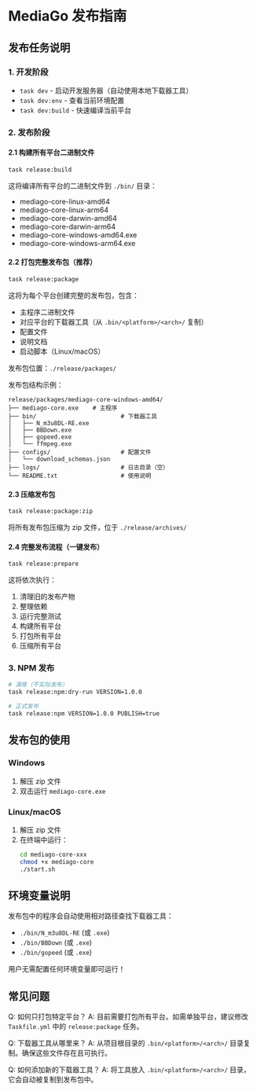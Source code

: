 # MediaGo 发布指南

## 发布任务说明

### 1. 开发阶段
- `task dev` - 启动开发服务器（自动使用本地下载器工具）
- `task dev:env` - 查看当前环境配置
- `task dev:build` - 快速编译当前平台

### 2. 发布阶段

#### 2.1 构建所有平台二进制文件
```bash
task release:build
```
这将编译所有平台的二进制文件到 `./bin/` 目录：
- mediago-core-linux-amd64
- mediago-core-linux-arm64
- mediago-core-darwin-amd64
- mediago-core-darwin-arm64
- mediago-core-windows-amd64.exe
- mediago-core-windows-arm64.exe

#### 2.2 打包完整发布包（推荐）
```bash
task release:package
```
这将为每个平台创建完整的发布包，包含：
- 主程序二进制文件
- 对应平台的下载器工具（从 `.bin/<platform>/<arch>/` 复制）
- 配置文件
- 说明文档
- 启动脚本（Linux/macOS）

发布包位置：`./release/packages/`

发布包结构示例：
```
release/packages/mediago-core-windows-amd64/
├── mediago-core.exe    # 主程序
├── bin/                        # 下载器工具
│   ├── N_m3u8DL-RE.exe
│   ├── BBDown.exe
│   ├── gopeed.exe
│   └── ffmpeg.exe
├── configs/                    # 配置文件
│   └── download_schemas.json
├── logs/                       # 日志目录（空）
└── README.txt                  # 使用说明
```

#### 2.3 压缩发布包
```bash
task release:package:zip
```
将所有发布包压缩为 zip 文件，位于 `./release/archives/`

#### 2.4 完整发布流程（一键发布）
```bash
task release:prepare
```
这将依次执行：
1. 清理旧的发布产物
2. 整理依赖
3. 运行完整测试
4. 构建所有平台
5. 打包所有平台
6. 压缩所有平台

### 3. NPM 发布
```bash
# 演练（不实际发布）
task release:npm:dry-run VERSION=1.0.0

# 正式发布
task release:npm VERSION=1.0.0 PUBLISH=true
```

## 发布包的使用

### Windows
1. 解压 zip 文件
2. 双击运行 `mediago-core.exe`

### Linux/macOS
1. 解压 zip 文件
2. 在终端中运行：
   ```bash
   cd mediago-core-xxx
   chmod +x mediago-core
   ./start.sh
   ```

## 环境变量说明

发布包中的程序会自动使用相对路径查找下载器工具：
- `./bin/N_m3u8DL-RE` (或 `.exe`)
- `./bin/BBDown` (或 `.exe`)
- `./bin/gopeed` (或 `.exe`)

用户无需配置任何环境变量即可运行！

## 常见问题

Q: 如何只打包特定平台？
A: 目前需要打包所有平台。如需单独平台，建议修改 `Taskfile.yml` 中的 `release:package` 任务。

Q: 下载器工具从哪里来？
A: 从项目根目录的 `.bin/<platform>/<arch>/` 目录复制。确保这些文件存在且可执行。

Q: 如何添加新的下载器工具？
A: 将工具放入 `.bin/<platform>/<arch>/` 目录，它会自动被复制到发布包中。

